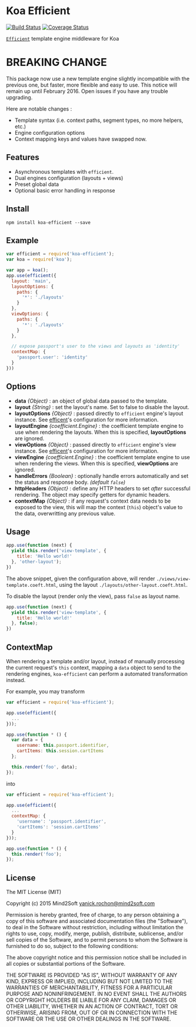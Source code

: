 # Koa Efficient

[![Build Status](https://travis-ci.org/yanickrochon/koa-efficient.svg)](https://travis-ci.org/yanickrochon/koa-efficient)
[![Coverage Status](https://coveralls.io/repos/yanickrochon/koa-efficient/badge.svg?branch=master&service=github)](https://coveralls.io/github/yanickrochon/koa-efficient?branch=master)


[`Efficient`](https://github.com/yanickrochon/efficient) template engine middleware for Koa


# BREAKING CHANGE

This package now use a new template engine slightly incompatible with the previous one, but faster, more flexible and easy to use. This notice will remain up until February 2016. Open issues if you have any trouble upgrading.

Here are notable changes :
* Template syntax (i.e. context paths, segment types, no more helpers, etc.)
* Engine configuration options
* Context mapping keys and values have swapped now.


## Features

* Asynchronous templates with `efficient`.
* Dual engines configuration (layouts + views)
* Preset global data
* Optional basic error handling in response


## Install

`npm install koa-efficient --save`


## Example

```js
var efficient = require('koa-efficient');
var koa = require('koa');

var app = koa();
app.use(efficient({
  layout: 'main',
  layoutOptions: {
    paths: {
      '*': './layouts'
    }
  },
  viewOptions: {
    paths: {
      '*': './layouts'
    }
  },

  // expose passport's user to the views and layouts as 'identity'
  contextMap: {
    'passport.user': 'identity'
  }
}))
```


## Options

* **data** *{Object}* : an object of global data passed to the template.
* **layout** *{String}* : set the layout's name. Set to false to disable the layout.
* **layoutOptions** *{Object}* : passed directly to `efficient` engine's layout instance. See [efficent](https://github.com/yanickrochon/efficient#configuration)'s configuration for more information.
* **layoutEngine** *{coefficient.Engine}* : the coefficient template engine to use when rendering the layouts. When this is specified, **layoutOptions** are ignored.
* **viewOptions** *{Object}* : passed directly to `efficient` engine's view instance. See [efficent](https://github.com/yanickrochon/efficient#configuration)'s configuration for more information.
* **viewEngine** *{coefficient.Engine}* : the coefficient template engine to use when rendering the views. When this is specified, **viewOptions** are ignored.
* **handleErrors** *{Boolean}* : optionally handle errors automatically and set the status and response body. *(default `false`)*
* **httpHeaders** *{Object}* : define any HTTP headers to set *after* successful rendering. The object may specify getters for dynamic headers.
* **contextMap** *{Object}* : if any request's context data needs to be exposed to the view, this will map the context (`this`) object's value to the data, overwritting any previous value.


## Usage

```js
app.use(function (next) {
  yield this.render('view-template', {
    title: 'Hello world!'
  }, 'other-layout');
})
```

The above snippet, given the configuration above, will render `./views/view-template.coeft.html`, using the layout `./layouts/other-layout.coeft.html`.

To disable the layout (render only the view), pass `false` as layout name.

```js
app.use(function (next) {
  yield this.render('view-template', {
    title: 'Hello world!'
  }, false);
})
```


## ContextMap

When rendering a template and/or layout, instead of manually processing the current request's `this` context, mapping a `data` object to send to the rendering engines, `koa-efficient` can perform a automated transformation instead.

For example, you may transform

```javascript
var efficient = require('koa-efficient');

app.use(efficient({
  ...
}));

app.use(function * () {
  var data = {
    username: this.passport.identifier,
    cartItems: this.session.cartItems
  };

  this.render('foo', data);
});
```

into

```javascript
var efficient = require('koa-efficient');

app.use(efficient({
  ...
  contextMap: {
    'username': 'passport.identifier',
    'cartItems': 'session.cartItems'
  }
}));

app.use(function * () {
  this.render('foo');
});
```


## License

The MIT License (MIT)

Copyright (c) 2015 Mind2Soft <yanick.rochon@mind2soft.com>

Permission is hereby granted, free of charge, to any person obtaining a copy of
this software and associated documentation files (the "Software"), to deal in
the Software without restriction, including without limitation the rights to
use, copy, modify, merge, publish, distribute, sublicense, and/or sell copies of
the Software, and to permit persons to whom the Software is furnished to do so,
subject to the following conditions:

The above copyright notice and this permission notice shall be included in all
copies or substantial portions of the Software.

THE SOFTWARE IS PROVIDED "AS IS", WITHOUT WARRANTY OF ANY KIND, EXPRESS OR
IMPLIED, INCLUDING BUT NOT LIMITED TO THE WARRANTIES OF MERCHANTABILITY, FITNESS
FOR A PARTICULAR PURPOSE AND NONINFRINGEMENT. IN NO EVENT SHALL THE AUTHORS OR
COPYRIGHT HOLDERS BE LIABLE FOR ANY CLAIM, DAMAGES OR OTHER LIABILITY, WHETHER
IN AN ACTION OF CONTRACT, TORT OR OTHERWISE, ARISING FROM, OUT OF OR IN
CONNECTION WITH THE SOFTWARE OR THE USE OR OTHER DEALINGS IN THE SOFTWARE.
